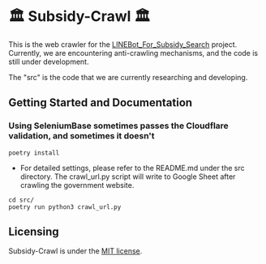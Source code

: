 # 🏛️ Subsidy-Crawl 🏛️

This is the web crawler for the [LINEBot_For_Subsidy_Search](https://github.com/Fionn88/LineBot-Subsidy) project. Currently, we are encountering anti-crawling mechanisms, and the code is still under development.

The "src" is the code that we are currently researching and developing.

## Getting Started and Documentation

### Using SeleniumBase sometimes passes the Cloudflare validation, and sometimes it doesn't

```
poetry install
```

- For detailed settings, please refer to the README.md under the src directory. The crawl_url.py script will write to Google Sheet after crawling the government website.
```
cd src/
poetry run python3 crawl_url.py
```

## Licensing

Subsidy-Crawl is under the [MIT license](https://github.com/Fionn88/Subsidy-Crawl/blob/dev/LICENSE).
